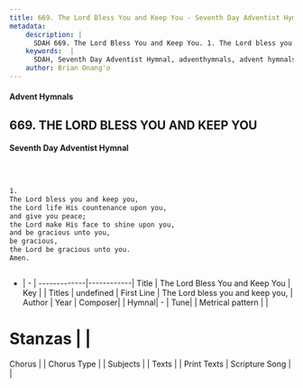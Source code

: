 ```yaml
---
title: 669. The Lord Bless You and Keep You - Seventh Day Adventist Hymnal
metadata:
    description: |
      SDAH 669. The Lord Bless You and Keep You. 1. The Lord bless you and keep you, the Lord life His countenance upon you, and give you peace; the Lord make His face to shine upon you, and be gracious unto you, be gracious, the Lord be gracious unto you. Amen.
    keywords:  |
      SDAH, Seventh Day Adventist Hymnal, adventhymnals, advent hymnals, The Lord Bless You and Keep You, The Lord bless you and keep you, 
    author: Brian Onang'o
---
```


#### Advent Hymnals
## 669. THE LORD BLESS YOU AND KEEP YOU
#### Seventh Day Adventist Hymnal

```txt



1.
The Lord bless you and keep you,
the Lord life His countenance upon you,
and give you peace;
the Lord make His face to shine upon you,
and be gracious unto you,
be gracious,
the Lord be gracious unto you.
Amen.



```

- |   -  |
-------------|------------|
Title | The Lord Bless You and Keep You |
Key |  |
Titles | undefined |
First Line | The Lord bless you and keep you, |
Author | 
Year | 
Composer|  |
Hymnal|  - |
Tune|  |
Metrical pattern | |
# Stanzas |  |
Chorus |  |
Chorus Type |  |
Subjects |  |
Texts |  |
Print Texts | 
Scripture Song |  |
  
